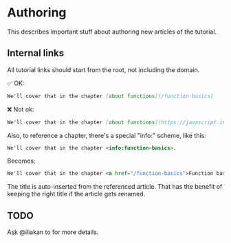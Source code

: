 # Authoring

This describes important stuff about authoring new articles of the tutorial.

## Internal links

All tutorial links should start from the root, not including the domain.

✅ OK:

```md
We'll cover that in the chapter [about functions](/function-basics)
```

❌ Not ok:

```md
We'll cover that in the chapter [about functions](https://javascript.info/function-basics)
```

Also, to reference a chapter, there's a special "info:" scheme, like this:

```md
We'll cover that in the chapter <info:function-basics>.
```

Becomes:

```html
We'll cover that in the chapter <a href="/function-basics">Function basics</a>.
```

The title is auto-inserted from the referenced article. That has the benefit of keeping the right title if the article gets renamed.

## TODO

Ask @iliakan to for more details.
